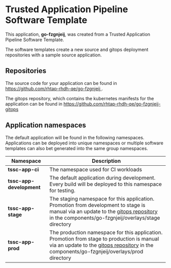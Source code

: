 # Trusted Application Pipeline Software Template

This application, **go-fzgnjeij**, was created from a Trusted Application Pipeline Software Template.

The software templates create a new source and gitops deployment repositories with a sample source application. 

## Repositories

The source code for your application can be found in [https://github.com/rhtap-rhdh-qe/go-fzgnjeij ](https://github.com/rhtap-rhdh-qe/go-fzgnjeij ).
 
The gitops repository, which contains the kubernetes manifests for the application can be found in 
[https://github.com/rhtap-rhdh-qe/go-fzgnjeij-gitops ](https://github.com/rhtap-rhdh-qe/go-fzgnjeij-gitops ) 

## Application namespaces 

The default application will be found in the following namespaces. Applications can be deployed into unique namespaces or multiple software templates can also bet generated into the same group namespaces.  

|  Namespace   |  Description   |  
| -------- | -------- |
| **tssc-app-ci** | The namespace used for CI workloads |
| **tssc-app-development** | The default application during development. Every build will be deployed to this namespace for testing. |
| **tssc-app-stage** | The staging namespace for this application. Promotion from development to stage is manual via an update to the [gitops repository](https://github.com/rhtap-rhdh-qe/go-fzgnjeij-gitops ) in the components/go-fzgnjeij/overlays/stage directory |
| **tssc-app-prod** | The production namespace for this application. Promotion from stage to production is manual via an update to the [gitops repository](https://github.com/rhtap-rhdh-qe/go-fzgnjeij-gitops ) in the components/go-fzgnjeij/overlays/prod directory |